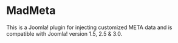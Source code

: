 MadMeta
=======

This is a Joomla! plugin for injecting customized META data and is compatible with Joomla! version 1.5, 2.5 &amp; 3.0.
